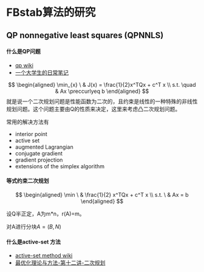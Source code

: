 # FBstab算法的研究

## QP nonnegative least squares (QPNNLS)

#### 什么是QP问题

- [qp wiki  ](https://en.wikipedia.org/wiki/Quadratic_programming)
- [一个大学生的日常笔记](https://www.zhihu.com/column/c_119426147)


$$
\begin{aligned}
\min_{x} \ & J(x) = \frac{1}{2}x^TQx + c^T x \\
s.t. \quad & Ax \preccurlyeq b
\end{aligned}
$$
就是说一个二次规划问题是性能函数为二次的，且约束是线性的一种特殊的非线性规划问题。这个问题主要由Q的性质来决定，这里来考虑凸二次规划问题。

 

常用的解决方法有

- interior point
- active set
- augmented Lagrangian
- conjugate gradient
- gradient projection
- extensions of the simplex algorithm

#### 等式约束二次规划

$$
\begin{aligned}
\min \ & \frac{1}{2} x^TQx + c^T x \\
s.t. \ & Ax = b
\end{aligned}
$$

设Q半正定，A为m*n，r(A)=m。

对A进行分块$A = (B, N)$

 

#### 什么是active-set 方法

- [active-set method wiki](https://en.wikipedia.org/wiki/Active-set_method)
- [最优化理论与方法-第十二讲-二次规划](https://www.bilibili.com/video/BV1vQ4y1P77A?p=2)



















